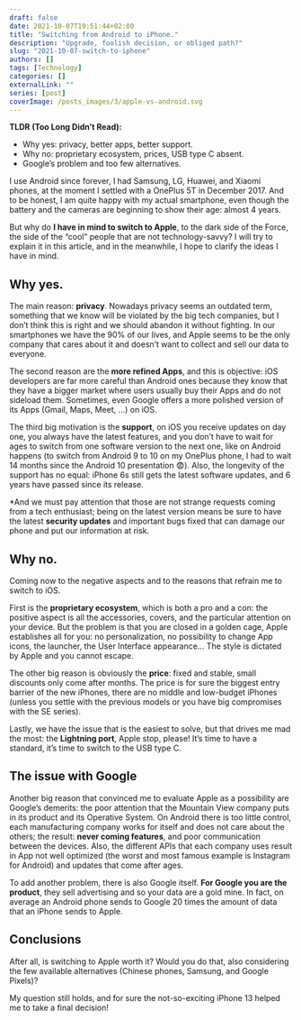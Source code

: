 ```yaml
---
draft: false
date: 2021-10-07T19:51:44+02:00
title: "Switching from Android to iPhone."
description: "Upgrade, foolish decision, or obliged path?"
slug: "2021-10-07-switch-to-iphone"
authors: []
tags: [Technology]
categories: []
externalLink: ""
series: [post]
coverImage: /posts_images/3/apple-vs-android.svg
---
```

**TLDR (Too Long Didn’t Read):**
-	Why yes: privacy, better apps, better support.
-	Why no: proprietary ecosystem, prices, USB type C absent.
-	Google’s problem and too few alternatives.

I use Android since forever, I had Samsung, LG, Huawei, and Xiaomi phones, at the moment I settled with a OnePlus 5T in December 2017. And to be honest, I am quite happy with my actual smartphone, even though the battery and the cameras are beginning to show their age: almost 4 years.

But why do **I have in mind to switch to Apple**, to the dark side of the Force, the side of the “cool” people that are not technology-savvy? I will try to explain it in this article, and in the meanwhile, I hope to clarify the ideas I have in mind.

## Why yes.

The main reason: **privacy**. Nowadays privacy seems an outdated term, something that we know will be violated by the big tech companies, but I don’t think this is right and we should abandon it without fighting. In our smartphones we have the 90% of our lives, and Apple seems to be the only company that cares about it and doesn’t want to collect and sell our data to everyone.

The second reason are the **more refined Apps**, and this is objective: iOS developers are far more careful than Android ones because they know that they have a bigger market where users usually buy their Apps and do not sideload them. Sometimes, even Google offers a more polished version of its Apps (Gmail, Maps, Meet, …) on iOS.

The third big motivation is the **support**, on iOS you receive updates on day one, you always have the latest features, and you don’t have to wait for ages to switch from one software version to the next one, like on Android happens (to switch from Android 9 to 10 on my OnePlus phone, I had to wait 14 months since the Android 10 presentation 😨). Also, the longevity of the support has no equal: iPhone 6s still gets the latest software updates, and 6 years have passed since its release.

*And we must pay attention that those are not strange requests coming from a tech enthusiast; being on the latest version means be sure to have the latest **security updates** and important bugs fixed that can damage our phone and put our information at risk.

## Why no.

Coming now to the negative aspects and to the reasons that refrain me to switch to iOS.

First is the **proprietary ecosystem**, which is both a pro and a con: the positive aspect is all the accessories, covers, and the particular attention on your device. But the problem is that you are closed in a golden cage, Apple establishes all for you: no personalization, no possibility to change App icons, the launcher, the User Interface appearance… The style is dictated by Apple and you cannot escape.

The other big reason is obviously the **price**: fixed and stable, small discounts only come after months. The price is for sure the biggest entry barrier of the new iPhones, there are no middle and low-budget iPhones (unless you settle with the previous models or you have big compromises with the SE series).

Lastly, we have the issue that is the easiest to solve, but that drives me mad the most: the **Lightning port**, Apple stop, please! It’s time to have a standard, it’s time to switch to the USB type C. 

## The issue with Google

Another big reason that convinced me to evaluate Apple as a possibility are Google’s demerits: the poor attention that the Mountain View company puts in its product and its Operative System. On Android there is too little control, each manufacturing company works for itself and does not care about the others; the result: **never coming features**, and poor communication between the devices. Also, the different APIs that each company uses result in App not well optimized (the worst and most famous example is Instagram for Android) and updates that come after ages.

To add another problem, there is also Google itself. **For Google you are the product**, they sell advertising and so your data are a gold mine. In fact, on average an Android phone sends to Google 20 times the amount of data that an iPhone sends to Apple.

## Conclusions
After all, is switching to Apple worth it? Would you do that, also considering the few available alternatives (Chinese phones, Samsung, and Google Pixels)?

My question still holds, and for sure the not-so-exciting iPhone 13 helped me to take a final decision! 
